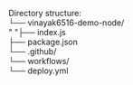 Directory structure: <br>
└── vinayak6516-demo-node/ <br>
<span>"   "├── index.js <br> </span>
    ├── package.json <br>
    └── .github/<br>
        └── workflows/ <br>
            └── deploy.yml
